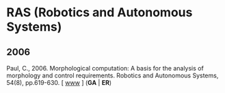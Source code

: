 # RAS (Robotics and Autonomous Systems)

## 2006

Paul, C., 2006. Morphological computation: A basis for the analysis of morphology and control requirements. Robotics and Autonomous Systems, 54(8), pp.619-630. [ [www](https://www.sciencedirect.com/science/article/abs/pii/S0921889006000613) ] (**GA** | **ER**)
